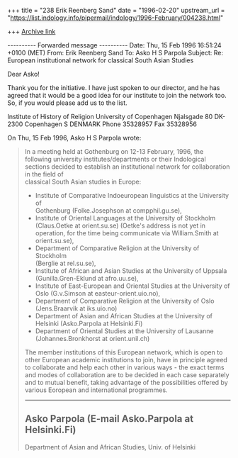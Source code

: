 +++
title = "238 Erik Reenberg Sand"
date = "1996-02-20"
upstream_url = "https://list.indology.info/pipermail/indology/1996-February/004238.html"

+++
[Archive link](https://list.indology.info/pipermail/indology/1996-February/004238.html)



---------- Forwarded message ----------
Date: Thu, 15 Feb 1996 16:51:24 +0100 (MET)
From: Erik Reenberg Sand <ersand at coco.ihi.ku.dk>
To: Asko H S Parpola <aparpola at cc.helsinki.fi>
Subject: Re: European institutional network for classical South Asian Studies

Dear Asko!

Thank you for the initiative. I have just spoken to our director, and he 
has agreed that it would be a good idea for our institute to join the 
network too. So, if you would please add us to the list.

Institute of History of Religion
University of Copenhagen
Njalsgade 80
DK-2300 Copenhagen S
DENMARK
Phone 35328957
Fax 35328956

On Thu, 15 Feb 1996, Asko H S Parpola wrote:

> In a meeting held at Gothenburg on 12-13 February, 1996, the following 
> university institutes/departments or their Indological sections decided to 
> establish an institutional network for collaboration in the field of  
> classical South Asian studies in Europe: 
> - Institute of Comparative Indoeuropean linguistics at the University of  
> Gothenburg (Folke.Josephson at compphil.gu.se),
> - Institute of Oriental Languages at the University of  Stockholm  
> (Claus.Oetke at orient.su.se) (Oetke's address is not yet in operation, 
> for the time being communicate via William.Smith at orient.su.se), 
> - Department of Comparative Religion at the University of Stockholm  
> (Berglie at rel.su.se), 
> - Institute of African and Asian Studies at the University of Uppsala  
> (Gunilla.Gren-Eklund at afro.uu.se),
> - Institute of East-European and Oriental Studies at the University of 
> Oslo  (G.v.Simson at easteur-orient.uio.no),   
> - Department of Comparative Religion at the University of Oslo         
> (Jens.Braarvik at iks.uio.no)  
> - Department of Asian and African Studies at the University of Helsinki 
> (Asko.Parpola at Helsinki.Fi)
> - Department of Oriental Studies at the University of Lausanne 
> (Johannes.Bronkhorst at orient.unil.ch)
> 
> The member institutions of this European network, which is open to other 
> European academic institutions to join, have in principle agreed to 
> collaborate and help each other in various ways - the exact terms and 
> modes of collaboration are to be decided in each case separately and to 
> mutual benefit, taking advantage of the possibilities offered by various 
> Eoropean and international programmes.
> 
> ----
> 
> Asko Parpola  (E-mail Asko.Parpola at Helsinki.Fi)
> ----------------------------------------------------------
> Department of Asian and African Studies, Univ. of Helsinki
> 
> 
> 
> 





